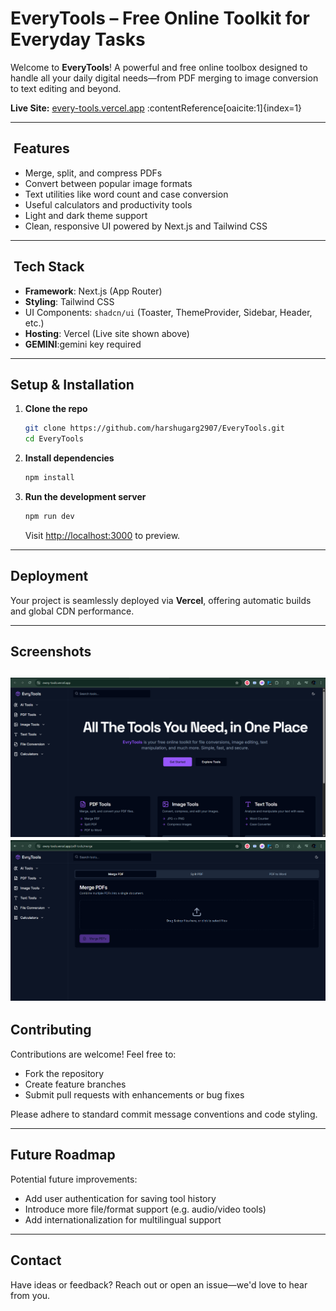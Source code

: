 # EveryTools – Free Online Toolkit for Everyday Tasks

Welcome to **EveryTools**! A powerful and free online toolbox designed to handle all your daily digital needs—from PDF merging to image conversion to text editing and beyond.

**Live Site:** [every-tools.vercel.app](https://every-tools.vercel.app) :contentReference[oaicite:1]{index=1}

---

##  ​ Features

- Merge, split, and compress PDFs  
- Convert between popular image formats  
- Text utilities like word count and case conversion  
- Useful calculators and productivity tools  
- Light and dark theme support  
- Clean, responsive UI powered by Next.js and Tailwind CSS

---

##  ​ Tech Stack

- **Framework**: Next.js (App Router)  
- **Styling**: Tailwind CSS  
- UI Components: `shadcn/ui` (Toaster, ThemeProvider, Sidebar, Header, etc.)  
- **Hosting**: Vercel (Live site shown above)
- **GEMINI**:gemini key required

---

##  Setup & Installation

1. **Clone the repo**
    ```bash
    git clone https://github.com/harshugarg2907/EveryTools.git
    cd EveryTools
    ```

2. **Install dependencies**
    ```bash
    npm install
    ```

3. **Run the development server**
    ```bash
    npm run dev
    ```
    Visit [http://localhost:3000](http://localhost:3000) to preview.

---

##  Deployment

Your project is seamlessly deployed via **Vercel**, offering automatic builds and global CDN performance.

---

##  Screenshots



![Home Page](image.png)
![PDF Tools](image-1.png)
---

##  Contributing

Contributions are welcome! Feel free to:
- Fork the repository
- Create feature branches
- Submit pull requests with enhancements or bug fixes

Please adhere to standard commit message conventions and code styling.

---

##  Future Roadmap

Potential future improvements:
- Add user authentication for saving tool history
- Introduce more file/format support (e.g. audio/video tools)
- Add internationalization for multilingual support

---

##  Contact

Have ideas or feedback? Reach out or open an issue—we'd love to hear from you.
